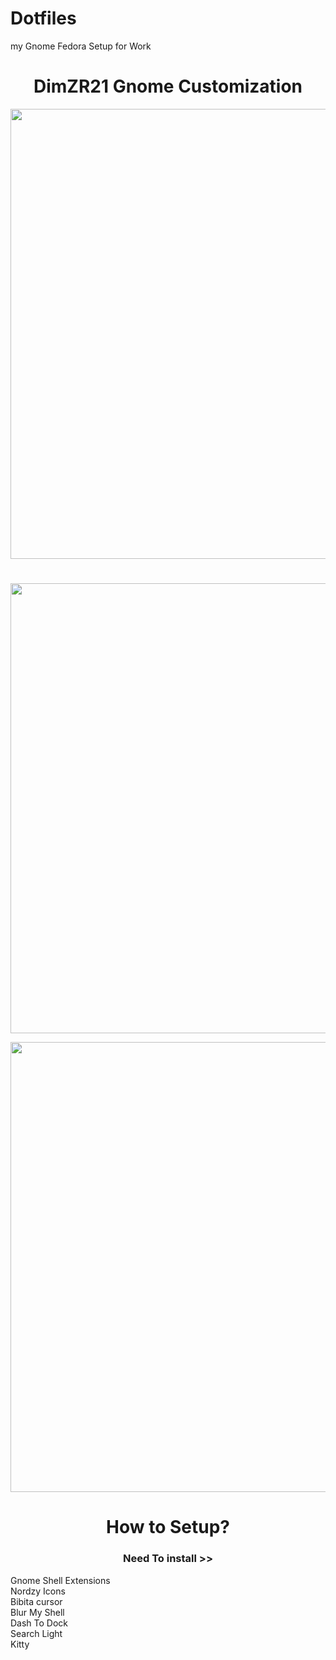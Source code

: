 # Dotfiles
my Gnome Fedora Setup for Work
<h1 align=center>DimZR21 Gnome Customization</h1>

<p align="center">
<p align="center">
  <img width="720" src="https://github.com/Dimzr21/Dotfiles/sample/1.png">
</p>

<h1></h1>
<p align="center">
  <img width="720" src="https://github.com/Dimzr21/Dotfiles/sample/2.png">
</p>
<p align="center">
  <img width="720" src="https://github.com/Dimzr21/Dotfiles/sample/1.png">
</p>
<h1 align=center>How to Setup?</h1>
<h3 align=center>Need To install >></h3>

<p>Gnome Shell Extensions<br>Nordzy Icons<br>Bibita cursor<br>Blur My Shell<br>Dash To Dock<br>Search Light<br>Kitty</p>

